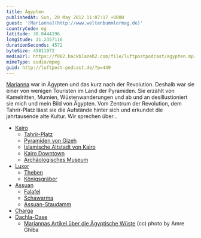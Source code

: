 ```yaml
---
title: Ägypten
publishedAt: Sun, 20 May 2012 11:07:17 +0000
guest: '[Marianna](http://www.weltenbummlermag.de)'
countryCode: eg
latitude: 30.0444196
longitude: 31.2357116
durationSeconds: 4572
byteSize: 45811972
mediaUrl: https://f002.backblazeb2.com/file/luftpostpodcast/agypten.mp3
mimeType: audio/mpeg
guid: http://luftpost-podcast.de/?p=449
---
```


[Marianna](http://www.weltenbummlermag.de) war in Ägypten und das kurz nach der Revolution. Deshalb war sie einer von wenigen Touristen im Land der Pyramiden. Sie erzählt von Kamelritten, Mumien, Wüstenwanderungen und ab und an desillustioniert sie mich und mein Bild von Ägypten. Vom Zentrum der Revolution, dem Tahrir-Platz lässt sie die Aufstände hinter sich und erkundet die jahrtausende alte Kultur. Wir sprechen über...

- [Kairo](http://de.wikipedia.org/wiki/Kairo)
  - [Tahrir-Platz](http://de.wikipedia.org/wiki/Tahrir-Platz)
  - [Pyramiden von Gizeh](http://de.wikipedia.org/wiki/Pyramiden%5Fvon%5FGizeh)
  - [Islamische Altstadt von Kairo](http://www.tripwolf.com/de/guide/show/685227/Agypten/Cairo/Islamic-Cairo)
  - [Kairo Downtown](http://wikitravel.org/en/Cairo/Downtown#b)
  - [Archäologisches Museum](http://de.wikipedia.org/wiki/Ägyptisches%5FMuseum%5F%28Kairo%29)
- [Luxor](http://de.wikipedia.org/wiki/Luxor)
  - [Theben](http://de.wikipedia.org/wiki/Theben%5F%28Ägypten%29)
  - [Königsgräber](http://www.aegypten-hotels.com—königsgräber-ägypten.html)
- [Assuan](http://de.wikipedia.org/wiki/Assuan)
  - [Falafel](http://de.wikipedia.org/wiki/Falafel)
  - [Schawarma](http://de.wikipedia.org/wiki/Schawarma)
  - [Assuan-Staudamm](http://de.wikipedia.org/wiki/Assuan-Staudamm)
- [Charga](http://de.wikipedia.org/wiki/Charga)
- [Dachla-Oase](http://de.wikipedia.org/wiki/Dachla)
  - [Mariannas Artikel über die Ägyptische Wüste](http://www.weltenbummlermag.de/aegyptens-wueste-oasen/)
    (cc) photo by Amre Ghiba
